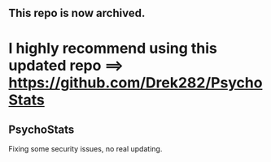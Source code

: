 ## This repo is now archived.

# I highly recommend using this updated repo ==> https://github.com/Drek282/PsychoStats

## PsychoStats
Fixing some security issues, no real updating.
